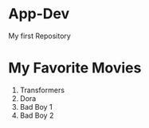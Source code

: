 # App-Dev
My first Repository
# My Favorite Movies
1. Transformers
2. Dora 
3. Bad Boy 1
4. Bad Boy 2
